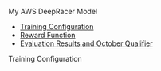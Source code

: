 My AWS DeepRacer Model
* [Training Configuration](#training-configuration)
* [Reward Function](#reward-function)
* [Evaluation Results and October Qualifier](#evaluation-results-and-october-qualifier)

Training Configuration
